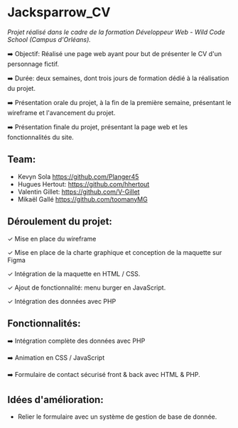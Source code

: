 # Jacksparrow_CV

*Projet réalisé dans le cadre de la formation Développeur Web - Wild Code School (Campus d'Orléans).*

➡️ Objectif: Réalisé une page web ayant pour but de présenter le CV d'un personnage fictif.

➡️ Durée: deux semaines, dont trois jours de formation dédié à la réalisation du projet. 

➡️ Présentation orale du projet, à la fin de la première semaine, présentant le wireframe et l'avancement du projet.

➡️ Présentation finale du projet, présentant la page web et les fonctionnalités du site. 



## Team:

- Kevyn Sola
https://github.com/Planger45
- Hugues Hertout:
https://github.com/hhertout
- Valentin Gillet:
https://github.com/V-Gillet
- Mikaël Gallé
https://github.com/toomanyMG

## Déroulement du projet: 

✓ Mise en place du wireframe

✓ Mise en place de la charte graphique et conception de la maquette sur Figma

✓ Intégration de la maquette en HTML / CSS.

✓ Ajout de fonctionnalité: menu burger en JavaScript. 

✓ Intégration des données avec PHP

## Fonctionnalités: 

➡️ Intégration complète des données avec PHP

➡️ Animation en CSS / JavaScript

➡️ Formulaire de contact sécurisé front & back avec HTML & PHP.


## Idées d'amélioration:
- Relier le formulaire avec un système de gestion de base de donnée. 
